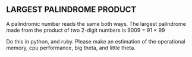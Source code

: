 LARGEST PALINDROME PRODUCT
-------------------
A palindromic number reads the same both ways. The largest palindrome made from the product of two 2-digit numbers is 9009 = 91 × 99

Do this in python, and ruby.  Please make an estimation of the operational memory,
cpu performance, big theta, and little theta.

